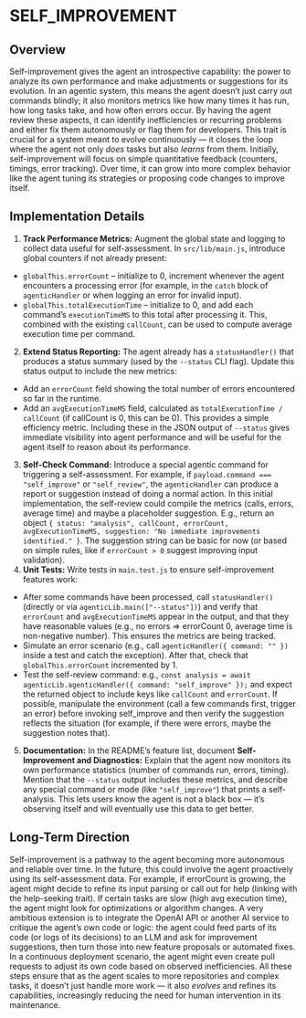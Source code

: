 # SELF_IMPROVEMENT

## Overview
Self-improvement gives the agent an introspective capability: the power to analyze its own performance and make adjustments or suggestions for its evolution. In an agentic system, this means the agent doesn’t just carry out commands blindly; it also monitors metrics like how many times it has run, how long tasks take, and how often errors occur. By having the agent review these aspects, it can identify inefficiencies or recurring problems and either fix them autonomously or flag them for developers. This trait is crucial for a system meant to evolve continuously — it closes the loop where the agent not only *does* tasks but also *learns* from them. Initially, self-improvement will focus on simple quantitative feedback (counters, timings, error tracking). Over time, it can grow into more complex behavior like the agent tuning its strategies or proposing code changes to improve itself.

## Implementation Details
1. **Track Performance Metrics:** Augment the global state and logging to collect data useful for self-assessment. In `src/lib/main.js`, introduce global counters if not already present:
  - `globalThis.errorCount` – initialize to 0, increment whenever the agent encounters a processing error (for example, in the `catch` block of `agenticHandler` or when logging an error for invalid input).
  - `globalThis.totalExecutionTime` – initialize to 0, and add each command’s `executionTimeMS` to this total after processing it. This, combined with the existing `callCount`, can be used to compute average execution time per command.
2. **Extend Status Reporting:** The agent already has a `statusHandler()` that produces a status summary (used by the `--status` CLI flag). Update this status output to include the new metrics:
  - Add an `errorCount` field showing the total number of errors encountered so far in the runtime.
  - Add an `avgExecutionTimeMS` field, calculated as `totalExecutionTime / callCount` (if callCount is 0, this can be 0). This provides a simple efficiency metric.
    Including these in the JSON output of `--status` gives immediate visibility into agent performance and will be useful for the agent itself to reason about its performance.
3. **Self-Check Command:** Introduce a special agentic command for triggering a self-assessment. For example, if `payload.command === "self_improve"` or `"self_review"`, the `agenticHandler` can produce a report or suggestion instead of doing a normal action. In this initial implementation, the self-review could compile the metrics (calls, errors, average time) and maybe a placeholder suggestion. E.g., return an object `{ status: "analysis", callCount, errorCount, avgExecutionTimeMS, suggestion: "No immediate improvements identified." }`. The suggestion string can be basic for now (or based on simple rules, like if `errorCount > 0` suggest improving input validation).
4. **Unit Tests:** Write tests in `main.test.js` to ensure self-improvement features work:
  - After some commands have been processed, call `statusHandler()` (directly or via `agenticLib.main(["--status"])`) and verify that `errorCount` and `avgExecutionTimeMS` appear in the output, and that they have reasonable values (e.g., no errors => errorCount 0, average time is non-negative number). This ensures the metrics are being tracked.
  - Simulate an error scenario (e.g., call `agenticHandler({ command: "" })` inside a test and catch the exception). After that, check that `globalThis.errorCount` incremented by 1.
  - Test the self-review command: e.g., `const analysis = await agenticLib.agenticHandler({ command: "self_improve" });` and expect the returned object to include keys like `callCount` and `errorCount`. If possible, manipulate the environment (call a few commands first, trigger an error) before invoking self_improve and then verify the suggestion reflects the situation (for example, if there were errors, maybe the suggestion notes that).
5. **Documentation:** In the README’s feature list, document **Self-Improvement and Diagnostics:** Explain that the agent now monitors its own performance statistics (number of commands run, errors, timing). Mention that the `--status` output includes these metrics, and describe any special command or mode (like `"self_improve"`) that prints a self-analysis. This lets users know the agent is not a black box — it’s observing itself and will eventually use this data to get better.

## Long-Term Direction
Self-improvement is a pathway to the agent becoming more autonomous and reliable over time. In the future, this could involve the agent proactively using its self-assessment data. For example, if errorCount is growing, the agent might decide to refine its input parsing or call out for help (linking with the help-seeking trait). If certain tasks are slow (high avg execution time), the agent might look for optimizations or algorithm changes. A very ambitious extension is to integrate the OpenAI API or another AI service to critique the agent’s own code or logic: the agent could feed parts of its code (or logs of its decisions) to an LLM and ask for improvement suggestions, then turn those into new feature proposals or automated fixes. In a continuous deployment scenario, the agent might even create pull requests to adjust its own code based on observed inefficiencies. All these steps ensure that as the agent scales to more repositories and complex tasks, it doesn’t just handle more work — it also *evolves* and refines its capabilities, increasingly reducing the need for human intervention in its maintenance.
